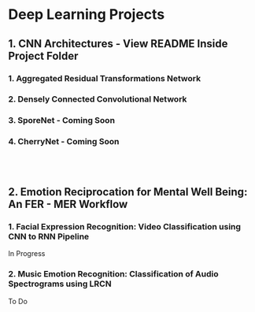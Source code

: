 # Deep Learning Projects

## 1. CNN Architectures - View README Inside Project Folder
### 1. Aggregated Residual Transformations Network
### 2. Densely Connected Convolutional Network
### 3. SporeNet - Coming Soon
### 4. CherryNet - Coming Soon

<br/><br/>

## 2. Emotion Reciprocation for Mental Well Being: An FER - MER Workflow

### 1. Facial Expression Recognition: Video Classification using CNN to RNN Pipeline
In Progress  

### 2. Music Emotion Recognition: Classification of Audio Spectrograms using LRCN
To Do
